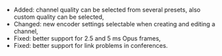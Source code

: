 - Added: channel quality can be selected from several presets, also custom quality can be selected,
- Changed: new encoder settings selectable when creating and editing a channel,
- Fixed: better support for 2.5 and 5 ms Opus frames,
- Fixed: better support for link problems in conferences.